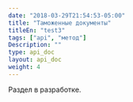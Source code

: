 ```yaml
---
date: "2018-03-29T21:54:53-05:00"
title: "Таможенные документы"
titleEn: "test3"
tags: ["api", "метод"]
Description: ""
type: api_doc
layout: api_doc
weight: 4
---
```


Раздел в разработке.